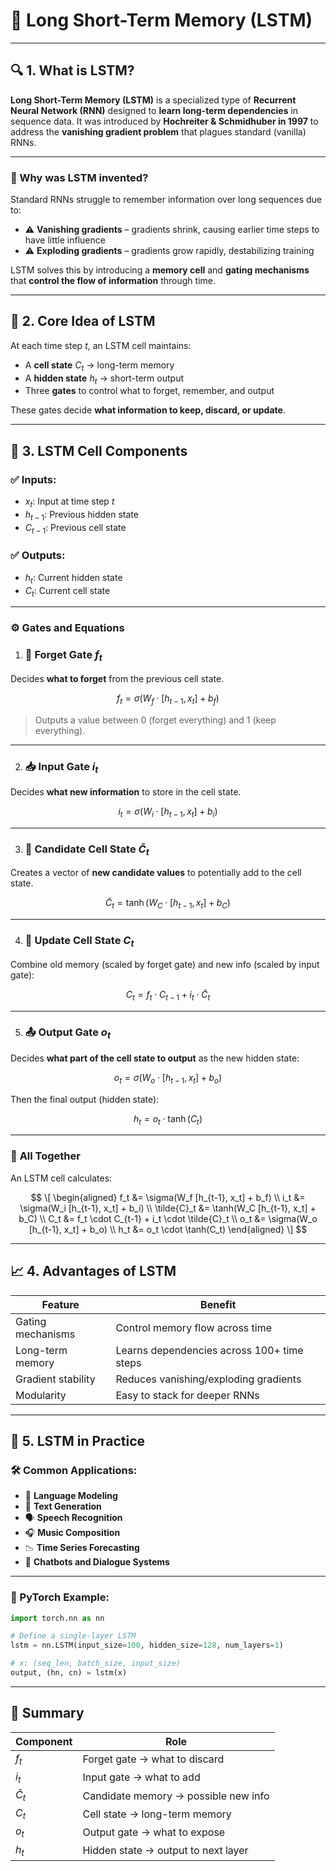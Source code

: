 # 🧠 **Long Short-Term Memory (LSTM)**

---

## 🔍 **1. What is LSTM?**

**Long Short-Term Memory (LSTM)** is a specialized type of **Recurrent Neural Network (RNN)** designed to **learn long-term dependencies** in sequence data. It was introduced by **Hochreiter & Schmidhuber in 1997** to address the **vanishing gradient problem** that plagues standard (vanilla) RNNs.

---

### 📌 Why was LSTM invented?

Standard RNNs struggle to remember information over long sequences due to:

* ⚠️ **Vanishing gradients** – gradients shrink, causing earlier time steps to have little influence
* ⚠️ **Exploding gradients** – gradients grow rapidly, destabilizing training

LSTM solves this by introducing a **memory cell** and **gating mechanisms** that **control the flow of information** through time.

---

## 🧱 **2. Core Idea of LSTM**

At each time step $t$, an LSTM cell maintains:

* A **cell state** $C_t$ → long-term memory
* A **hidden state** $h_t$ → short-term output
* Three **gates** to control what to forget, remember, and output

These gates decide **what information to keep, discard, or update**.

---

## 🔐 **3. LSTM Cell Components**

### ✅ Inputs:

* $x_t$: Input at time step $t$
* $h_{t-1}$: Previous hidden state
* $C_{t-1}$: Previous cell state

### ✅ Outputs:

* $h_t$: Current hidden state
* $C_t$: Current cell state

---

### ⚙️ **Gates and Equations**

1. ### 🧹 **Forget Gate** $f_t$

Decides **what to forget** from the previous cell state.

$$
f_t = \sigma(W_f \cdot [h_{t-1}, x_t] + b_f)
$$

> Outputs a value between 0 (forget everything) and 1 (keep everything).

---

2. ### 📥 **Input Gate** $i_t$

Decides **what new information** to store in the cell state.

$$
i_t = \sigma(W_i \cdot [h_{t-1}, x_t] + b_i)
$$

---

3. ### 💾 **Candidate Cell State** $\tilde{C}_t$

Creates a vector of **new candidate values** to potentially add to the cell state.

$$
\tilde{C}_t = \tanh(W_C \cdot [h_{t-1}, x_t] + b_C)
$$

---

4. ### 🧠 **Update Cell State** $C_t$

Combine old memory (scaled by forget gate) and new info (scaled by input gate):

$$
C_t = f_t \cdot C_{t-1} + i_t \cdot \tilde{C}_t
$$

---

5. ### 📤 **Output Gate** $o_t$

Decides **what part of the cell state to output** as the new hidden state:

$$
o_t = \sigma(W_o \cdot [h_{t-1}, x_t] + b_o)
$$

Then the final output (hidden state):

$$
h_t = o_t \cdot \tanh(C_t)
$$

---

### 🧮 **All Together**

An LSTM cell calculates:

$$
\[
\begin{aligned}
f_t &= \sigma(W_f [h_{t-1}, x_t] + b_f) \\
i_t &= \sigma(W_i [h_{t-1}, x_t] + b_i) \\
\tilde{C}_t &= \tanh(W_C [h_{t-1}, x_t] + b_C) \\
C_t &= f_t \cdot C_{t-1} + i_t \cdot \tilde{C}_t \\
o_t &= \sigma(W_o [h_{t-1}, x_t] + b_o) \\
h_t &= o_t \cdot \tanh(C_t)
\end{aligned}
\]
$$

---

## 📈 **4. Advantages of LSTM**

| Feature            | Benefit                                    |
| ------------------ | ------------------------------------------ |
| Gating mechanisms  | Control memory flow across time            |
| Long-term memory   | Learns dependencies across 100+ time steps |
| Gradient stability | Reduces vanishing/exploding gradients      |
| Modularity         | Easy to stack for deeper RNNs              |

---

## 🚀 **5. LSTM in Practice**

### 🛠️ Common Applications:

* 📖 **Language Modeling**
* 🧠 **Text Generation**
* 🗣️ **Speech Recognition**
* 🎧 **Music Composition**
* 📉 **Time Series Forecasting**
* 🤖 **Chatbots and Dialogue Systems**

---

### 🧪 PyTorch Example:

```python
import torch.nn as nn

# Define a single-layer LSTM
lstm = nn.LSTM(input_size=100, hidden_size=128, num_layers=1)

# x: (seq_len, batch_size, input_size)
output, (hn, cn) = lstm(x)
```

---

## 🧾 Summary

| Component     | Role                                 |
| ------------- | ------------------------------------ |
| $f_t$         | Forget gate → what to discard        |
| $i_t$         | Input gate → what to add             |
| $\tilde{C}_t$ | Candidate memory → possible new info |
| $C_t$         | Cell state → long-term memory        |
| $o_t$         | Output gate → what to expose         |
| $h_t$         | Hidden state → output to next layer  |

